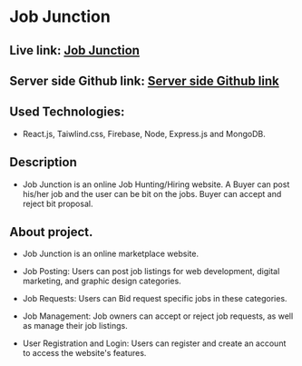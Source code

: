 # Job Junction

## Live link: [Job Junction](https://job-junction-52e11.web.app/)

## Server side Github link: [Server side Github link](https://github.com/najrulislam38/job-junction-server)

## Used Technologies:
 - React.js, Taiwlind.css, Firebase, Node, Express.js and MongoDB.

## Description 
- Job Junction is an online Job Hunting/Hiring website. A Buyer can post his/her job and the user can be bit on the jobs. Buyer can accept and reject bit proposal. 

## About project.

- Job Junction is an online marketplace website.

- Job Posting: Users can post job listings for web development, digital marketing, and graphic design categories.

- Job Requests: Users can Bid request specific jobs in these categories.

- Job Management: Job owners can accept or reject job requests, as well as manage their job listings.

- User Registration and Login: Users can register and create an account to access the website's features.
